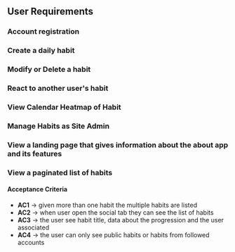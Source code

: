 ## User Requirements

### Account registration

### Create a daily habit 

### Modify or Delete a habit

### React to another user's habit

### View Calendar Heatmap of Habit

### Manage Habits as Site Admin

### View a landing page that gives information about the about app and its features

### View a paginated list of habits

#### Acceptance Criteria

- **AC1** -> given more than one habit the multiple habits are listed
- **AC2** -> when user open the social tab they can see the list of habits
- **AC3** -> the user see habit title, data about the progression and the user associated 
- **AC4** -> the user can only see public habits or habits from followed accounts
